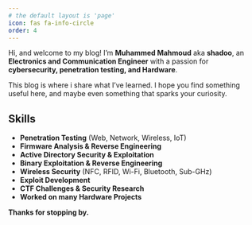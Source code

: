 ```yaml
---
# the default layout is 'page'
icon: fas fa-info-circle
order: 4
---
```


Hi, and welcome to my blog! I’m **Muhammed Mahmoud** aka **shadoo**, an **Electronics and Communication Engineer** with a passion for **cybersecurity, penetration testing, and Hardware**.

This blog is where i share what I’ve learned. I hope you find something useful here, and maybe even something that sparks your curiosity.  

## Skills
- **Penetration Testing** (Web, Network, Wireless, IoT)  
- **Firmware Analysis & Reverse Engineering**  
- **Active Directory Security & Exploitation**  
- **Binary Exploitation & Reverse Engineering**  
- **Wireless Security** (NFC, RFID, Wi-Fi, Bluetooth, Sub-GHz)  
- **Exploit Development**  
- **CTF Challenges & Security Research**  
- **Worked on many Hardware Projects**

**Thanks for stopping by.**  



